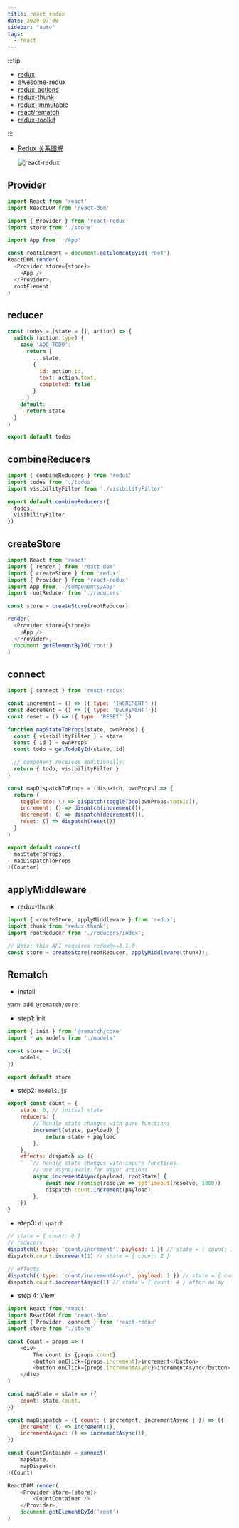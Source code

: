 ```yaml
---
title: react redux
date: 2020-07-30
sidebar: "auto"
tags:
  - react
---
```



:::tip

- [redux](https://github.com/reduxjs/redux)
- [awesome-redux](https://github.com/xgrommx/awesome-redux)
- [redux-actions](https://github.com/redux-utilities/redux-actions)
- [redux-thunk](https://github.com/reduxjs/redux-thunk)
- [redux-immutable](https://github.com/facebook/immutable-js)
- [react/rematch](https://rematch.github.io/rematch)
- [redux-toolkit](https://github.com/reduxjs/redux-toolkit)

:::

- [Redux 关系图解](https://segmentfault.com/a/1190000011473973)

  ![react-redux](https://gitee.com/cxyz/imgbed/raw/img/img/react-redux-01.png)

## Provider

```js
import React from 'react'
import ReactDOM from 'react-dom'

import { Provider } from 'react-redux'
import store from './store'

import App from './App'

const rootElement = document.getElementById('root')
ReactDOM.render(
  <Provider store={store}>
    <App />
  </Provider>,
  rootElement
)
```

## reducer

```js
const todos = (state = [], action) => {
  switch (action.type) {
    case 'ADD_TODO':
      return [
        ...state,
        {
          id: action.id,
          text: action.text,
          completed: false
        }
      ]
    default:
      return state
  }
}

export default todos
```

## combineReducers

```js
import { combineReducers } from 'redux'
import todos from './todos'
import visibilityFilter from './visibilityFilter'

export default combineReducers({
  todos,
  visibilityFilter
})
```

## createStore

```js
import React from 'react'
import { render } from 'react-dom'
import { createStore } from 'redux'
import { Provider } from 'react-redux'
import App from './components/App'
import rootReducer from './reducers'

const store = createStore(rootReducer)

render(
  <Provider store={store}>
    <App />
  </Provider>,
  document.getElementById('root')
)
```

## connect

```js
import { connect } from 'react-redux'

const increment = () => ({ type: 'INCREMENT' })
const decrement = () => ({ type: 'DECREMENT' })
const reset = () => ({ type: 'RESET' })

function mapStateToProps(state, ownProps) {
  const { visibilityFilter } = state
  const { id } = ownProps
  const todo = getTodoById(state, id)

  // component receives additionally:
  return { todo, visibilityFilter }
}

const mapDispatchToProps = (dispatch, ownProps) => {
  return {
    toggleTodo: () => dispatch(toggleTodo(ownProps.todoId)),
    increment: () => dispatch(increment()),
    decrement: () => dispatch(decrement()),
    reset: () => dispatch(reset())
  }
}

export default connect(
  mapStateToProps,
  mapDispatchToProps
)(Counter)
```

## applyMiddleware

- redux-thunk

```js
import { createStore, applyMiddleware } from 'redux';
import thunk from 'redux-thunk';
import rootReducer from './reducers/index';

// Note: this API requires redux@>=3.1.0
const store = createStore(rootReducer, applyMiddleware(thunk));
```

## Rematch

- install

```bash
yarn add @rematch/core
```

- step1: init

```js
import { init } from '@rematch/core'
import * as models from './models'

const store = init({
	models,
})

export default store
```

- step2: `models.js`

```js
export const count = {
	state: 0, // initial state
	reducers: {
		// handle state changes with pure functions
		increment(state, payload) {
			return state + payload
		},
	},
	effects: dispatch => ({
		// handle state changes with impure functions.
		// use async/await for async actions
		async incrementAsync(payload, rootState) {
			await new Promise(resolve => setTimeout(resolve, 1000))
			dispatch.count.increment(payload)
		},
	}),
}
```

- step3: `dispatch`

```js
// state = { count: 0 }
// reducers
dispatch({ type: 'count/increment', payload: 1 }) // state = { count: 1 }
dispatch.count.increment(1) // state = { count: 2 }

// effects
dispatch({ type: 'count/incrementAsync', payload: 1 }) // state = { count: 3 } after delay
dispatch.count.incrementAsync(1) // state = { count: 4 } after delay
```

- step 4: View

```js
import React from 'react'
import ReactDOM from 'react-dom'
import { Provider, connect } from 'react-redux'
import store from './store'

const Count = props => (
	<div>
		The count is {props.count}
		<button onClick={props.increment}>increment</button>
		<button onClick={props.incrementAsync}>incrementAsync</button>
	</div>
)

const mapState = state => ({
	count: state.count,
})

const mapDispatch = ({ count: { increment, incrementAsync } }) => ({
	increment: () => increment(1),
	incrementAsync: () => incrementAsync(1),
})

const CountContainer = connect(
	mapState,
	mapDispatch
)(Count)

ReactDOM.render(
	<Provider store={store}>
		<CountContainer />
	</Provider>,
	document.getElementById('root')
)
```
